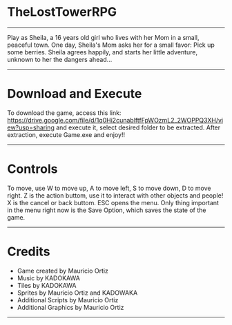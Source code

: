 # TheLostTowerRPG
---
Play as Sheila, a 16 years old girl who lives with her Mom in a small, peaceful town. One day, Sheila's Mom asks her for a small favor: Pick up some berries. Sheila agrees happily, and starts her little adventure, unknown to her the dangers ahead... 

---
# Download and Execute
To download the game, access this link: https://drive.google.com/file/d/1q0Hi2cunablftfFpWOzmL2_2WOPPQ3XH/view?usp=sharing and execute it, select desired folder to be extracted. After extraction, execute Game.exe and enjoy!!

---
# Controls
To move, use W to move up, A to move left, S to move down, D to move right. Z is the action buttom, use it to interact with other objects and people! X is the cancel or back buttom. ESC opens the menu. Only thing important in the menu right now is the Save Option, which saves the state of the game.

---
# Credits
* Game created by Mauricio Ortiz
* Music by KADOKAWA
* Tiles by KADOKAWA
* Sprites by Mauricio Ortiz and KADOWAKA
* Additional Scripts by Mauricio Ortiz
* Additional Graphics by Mauricio Ortiz

---

